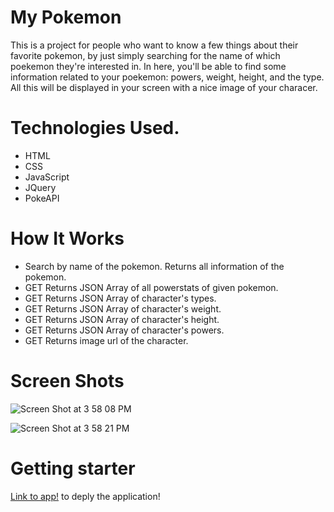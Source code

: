 # My Pokemon

This is a project for people who want to know a few things about their favorite pokemon, by just simply searching for the name of
which poekemon they're interested in.
In here, you'll be able to find some information related to
your poekemon: powers, weight, height, and the type. All this will be displayed
in your screen with a nice image of your characer.

# Technologies Used.

- HTML
- CSS
- JavaScript
- JQuery
- PokeAPI

# How It Works

- Search by name of the pokemon. Returns all information of the pokemon.
- GET	Returns JSON Array of all powerstats of given pokemon.
- GET	Returns JSON Array of character's types.
- GET	Returns JSON Array of character's weight.
- GET	Returns JSON Array of character's height.
- GET	Returns JSON Array of character's powers.
- GET	Returns image url of the character.

# Screen Shots

![Screen Shot at 3 58 08 PM](https://user-images.githubusercontent.com/82793235/133945870-c00e73fa-5c07-4dcf-9815-a2ba2211ff9d.png)

![Screen Shot at 3 58 21 PM](https://user-images.githubusercontent.com/82793235/133945884-2da03df6-22e3-46c9-929d-43addf27f52b.png)


# Getting starter

[Link to app!](https://www.google.com) to deply the application!




